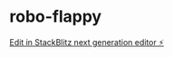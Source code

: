 # robo-flappy

[Edit in StackBlitz next generation editor ⚡️](https://stackblitz.com/~/github.com/zetanton/robo-flappy)